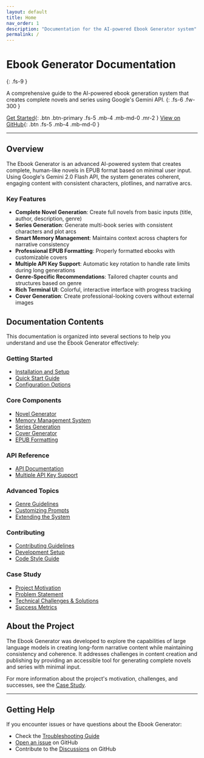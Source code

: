 ```yaml
---
layout: default
title: Home
nav_order: 1
description: "Documentation for the AI-powered Ebook Generator system"
permalink: /
---
```


# Ebook Generator Documentation
{: .fs-9 }

A comprehensive guide to the AI-powered ebook generation system that creates complete novels and series using Google's Gemini API.
{: .fs-6 .fw-300 }

[Get Started](./getting-started.html){: .btn .btn-primary .fs-5 .mb-4 .mb-md-0 .mr-2 }
[View on GitHub](https://github.com/mosadd1X/ebook-generator){: .btn .fs-5 .mb-4 .mb-md-0 }

---

## Overview

The Ebook Generator is an advanced AI-powered system that creates complete, human-like novels in EPUB format based on minimal user input. Using Google's Gemini 2.0 Flash API, the system generates coherent, engaging content with consistent characters, plotlines, and narrative arcs.

### Key Features

- **Complete Novel Generation**: Create full novels from basic inputs (title, author, description, genre)
- **Series Generation**: Generate multi-book series with consistent characters and plot arcs
- **Smart Memory Management**: Maintains context across chapters for narrative consistency
- **Professional EPUB Formatting**: Properly formatted ebooks with customizable covers
- **Multiple API Key Support**: Automatic key rotation to handle rate limits during long generations
- **Genre-Specific Recommendations**: Tailored chapter counts and structures based on genre
- **Rich Terminal UI**: Colorful, interactive interface with progress tracking
- **Cover Generation**: Create professional-looking covers without external images

## Documentation Contents

This documentation is organized into several sections to help you understand and use the Ebook Generator effectively:

### Getting Started
- [Installation and Setup](./getting-started.html)
- [Quick Start Guide](./quick-start.html)
- [Configuration Options](./configuration.html)

### Core Components
- [Novel Generator](./components/novel-generator.html)
- [Memory Management System](./components/memory-management.html)
- [Series Generation](./components/series-generation.html)
- [Cover Generator](./components/cover-generator.html)
- [EPUB Formatting](./components/epub-formatting.html)

### API Reference
- [API Documentation](./api.html)
- [Multiple API Key Support](./multiple-api-keys.html)

### Advanced Topics
- [Genre Guidelines](./advanced/genre-guidelines.html)
- [Customizing Prompts](./advanced/customizing-prompts.html)
- [Extending the System](./advanced/extending-the-system.html)

### Contributing
- [Contributing Guidelines](./contributing.html)
- [Development Setup](./development-setup.html)
- [Code Style Guide](./code-style.html)

### Case Study
- [Project Motivation](./case-study.html#motivation)
- [Problem Statement](./case-study.html#problem-statement)
- [Technical Challenges & Solutions](./case-study.html#technical-challenges--solutions)
- [Success Metrics](./case-study.html#metrics--success-stories)

## About the Project

The Ebook Generator was developed to explore the capabilities of large language models in creating long-form narrative content while maintaining consistency and coherence. It addresses challenges in content creation and publishing by providing an accessible tool for generating complete novels and series with minimal input.

For more information about the project's motivation, challenges, and successes, see the [Case Study](./case-study.html).

---

## Getting Help

If you encounter issues or have questions about the Ebook Generator:

- Check the [Troubleshooting Guide](./troubleshooting.html)
- [Open an issue](https://github.com/mosadd1X/ebook-generator/issues) on GitHub
- Contribute to the [Discussions](https://github.com/mosadd1X/ebook-generator/discussions) on GitHub
